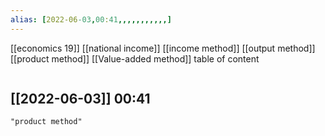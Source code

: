 ```yaml
---
alias: [2022-06-03,00:41,,,,,,,,,,,]
---
```

[[economics 19]] [[national income]] [[income method]] [[output method]] [[product method]] [[Value-added method]]
table of content
```toc
```

[[2022-06-03]] 00:41
- 
```query
"product method"
```